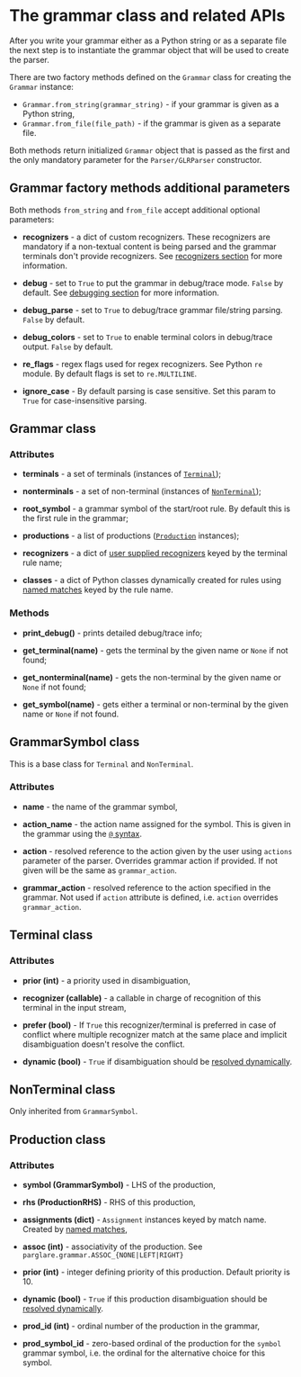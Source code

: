 # The grammar class and related APIs

After you write your grammar either as a Python string or as a separate file the
next step is to instantiate the grammar object that will be used to create the
parser.

There are two factory methods defined on the `Grammar` class for creating the
`Grammar` instance:

- `Grammar.from_string(grammar_string)` - if your grammar is given as a Python
  string,
- `Grammar.from_file(file_path)` - if the grammar is given as a separate file.

Both methods return initialized `Grammar` object that is passed as the first and
the only mandatory parameter for the `Parser/GLRParser` constructor.


## Grammar factory methods additional parameters

Both methods `from_string` and `from_file` accept additional optional
parameters:

- **recognizers** - a dict of custom recognizers. These recognizers are mandatory
  if a non-textual content is being parsed and the grammar terminals don't
  provide recognizers. See [recognizers section](./recognizers.md) for more
  information.

- **debug** - set to `True` to put the grammar in debug/trace mode. `False` by
  default. See [debugging section](./debugging.md) for more information.

- **debug_parse** - set to `True` to debug/trace grammar file/string parsing.
  `False` by default.

- **debug_colors** - set to `True` to enable terminal colors in debug/trace
  output. `False` by default.

- **re_flags** - regex flags used for regex recognizers. See Python `re` module.
  By default flags is set to `re.MULTILINE`.

- **ignore_case** - By default parsing is case sensitive. Set this param to
  `True` for case-insensitive parsing.


## Grammar class

### Attributes

- **terminals** - a set of terminals (instances of [`Terminal`](#terminal));

- **nonterminals** - a set of non-terminal (instances
  of [`NonTerminal`](#nonterminal));

- **root_symbol** - a grammar symbol of the start/root rule. By default this is
  the first rule in the grammar;

- **productions** - a list of productions ([`Production`](#production)
  instances);

- **recognizers** - a dict of [user supplied recognizers](./recognizers.md)
  keyed by the terminal rule name;

- **classes** - a dict of Python classes dynamically created for rules
  using [named matches](./grammar_language.md#named-matches-assignments) keyed
  by the rule name.

### Methods

- **print_debug()** - prints detailed debug/trace info;

- **get_terminal(name)** - gets the terminal by the given name or `None` if
  not found;

- **get_nonterminal(name)** - gets the non-terminal by the given name or `None`
  if not found;

- **get_symbol(name)** - gets either a terminal or non-terminal by the given
  name or `None` if not found.


## GrammarSymbol class

This is a base class for `Terminal` and `NonTerminal`.

### Attributes

- **name** - the name of the grammar symbol,

- **action_name** - the action name assigned for the symbol. This is given in
  the grammar using the [`@` syntax](./grammar_language.md#).

- **action** - resolved reference to the action given by the user using
  `actions` parameter of the parser. Overrides grammar action if provided. If
  not given will be the same as `grammar_action`.

- **grammar_action** - resolved reference to the action specified in the
  grammar. Not used if `action` attribute is defined, i.e. `action` overrides
  `grammar_action`.



## Terminal class

### Attributes

- **prior (int)** - a priority used in disambiguation,

- **recognizer (callable)** - a callable in charge of recognition of this terminal
  in the input stream,

- **prefer (bool)** - If `True` this recognizer/terminal is preferred in case of
  conflict where multiple recognizer match at the same place and implicit
  disambiguation doesn't resolve the conflict.

- **dynamic (bool)** - `True` if disambiguation should
  be [resolved dynamically](./disambiguation.md#dynamic-disambiguation-filter).


## NonTerminal class

Only inherited from `GrammarSymbol`.


## Production class

### Attributes

- **symbol (GrammarSymbol)** - LHS of the production,

- **rhs (ProductionRHS)** - RHS of this production,

- **assignments (dict)** - `Assignment` instances keyed by match name. Created
  by [named matches](./grammar_language.md#named-matches-assignments),

- **assoc (int)** - associativity of the production. See
  `parglare.grammar.ASSOC_{NONE|LEFT|RIGHT}`

- **prior (int)** - integer defining priority of this production. Default
  priority is 10.

- **dynamic (bool)** - `True` if this production disambiguation should
  be [resolved dynamically]().

- **prod_id (int)** - ordinal number of the production in the grammar,

- **prod_symbol_id** - zero-based ordinal of the production for the `symbol`
  grammar symbol, i.e. the ordinal for the alternative choice for this symbol.
